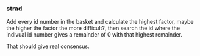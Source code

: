 ### strad

Add every id number in the basket and calculate the highest factor, maybe the higher the factor the more difficult?, then search the id where the indivual id number gives a remainder of 0 with that highest remainder.

That should give real consensus.